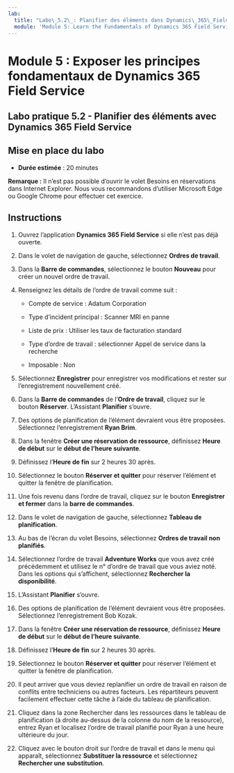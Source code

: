 ```yaml
---
lab:
  title: "Labo\_5.2\_: Planifier des éléments dans Dynamics\_365\_Field\_Service"
  module: 'Module 5: Learn the Fundamentals of Dynamics 365 Field Service'
---
```


<a name="module-5-learn-the-fundamentals-of-dynamics-365-field-service"></a>Module 5 : Exposer les principes fondamentaux de Dynamics 365 Field Service
========================

## <a name="practice-lab-52---schedule-items-in-dynamics-365-field-service"></a>Labo pratique 5.2 - Planifier des éléments avec Dynamics 365 Field Service

## <a name="lab-setup"></a>Mise en place du labo

  - **Durée estimée** : 20 minutes

  **Remarque :** Il n’est pas possible d’ouvrir le volet Besoins en réservations dans Internet Explorer. Nous vous recommandons d’utiliser Microsoft Edge ou Google Chrome pour effectuer cet exercice.
  
## <a name="instructions"></a>Instructions

1. Ouvrez l’application **Dynamics 365 Field Service** si elle n’est pas déjà ouverte.

2. Dans le volet de navigation de gauche, sélectionnez **Ordres de travail**.

3. Dans la **Barre de commandes**, sélectionnez le bouton **Nouveau** pour créer un nouvel ordre de travail.

4. Renseignez les détails de l’ordre de travail comme suit :

    - Compte de service : Adatum Corporation

    - Type d’incident principal : Scanner MRI en panne

    - Liste de prix : Utiliser les taux de facturation standard

    - Type d’ordre de travail : sélectionner Appel de service dans la recherche

    - Imposable : Non

5. Sélectionnez **Enregistrer** pour enregistrer vos modifications et rester sur l’enregistrement nouvellement créé.

6. Dans la **Barre de commandes** de l’**Ordre de travail**, cliquez sur le bouton **Réserver**. L’Assistant **Planifier** s’ouvre.

7. Des options de planification de l’élément devraient vous être proposées. Sélectionnez l’enregistrement **Ryan Brim**.

8. Dans la fenêtre **Créer une réservation de ressource**, définissez **Heure de début** sur le **début de l’heure suivante**.

9. Définissez l’**Heure de fin** sur 2 heures 30 après.

10. Sélectionnez le bouton **Réserver et quitter** pour réserver l’élément et quitter la fenêtre de planification.

11. Une fois revenu dans l’ordre de travail, cliquez sur le bouton **Enregistrer et fermer** dans la **barre de commandes**.

12. Dans le volet de navigation de gauche, sélectionnez **Tableau de planification**.

13. Au bas de l’écran du volet Besoins, sélectionnez **Ordres de travail non planifiés**.

14. Sélectionnez l’ordre de travail **Adventure Works** que vous avez créé précédemment et utilisez le n° d’ordre de travail que vous aviez noté. Dans les options qui s’affichent, sélectionnez **Rechercher la disponibilité**.

15. L’Assistant **Planifier** s’ouvre.

16. Des options de planification de l’élément devraient vous être proposées. Sélectionnez l’enregistrement Bob Kozak.

17. Dans la fenêtre **Créer une réservation de ressource**, définissez **Heure de début** sur le **début de l’heure suivante**.

18. Définissez l’**Heure de fin** sur 2 heures 30 après.

19. Sélectionnez le bouton **Réserver et quitter** pour réserver l’élément et quitter la fenêtre de planification.

20. Il peut arriver que vous deviez replanifier un ordre de travail en raison de conflits entre techniciens ou autres facteurs. Les répartiteurs peuvent facilement effectuer cette tâche à l’aide du tableau de planification.

21. Cliquez dans la zone Rechercher dans les ressources dans le tableau de planification (à droite au-dessus de la colonne du nom de la ressource), entrez Ryan et localisez l’ordre de travail planifié pour Ryan à une heure ultérieure du jour.

22. Cliquez avec le bouton droit sur l’ordre de travail et dans le menu qui apparaît, sélectionnez **Substituer la ressource** et sélectionnez **Rechercher une substitution**.
